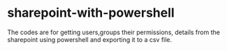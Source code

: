 # sharepoint-with-powershell
The codes are for getting users,groups their permissions, details from the sharepoint using powershell and exporting it to  a csv file. 
